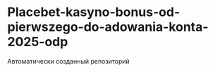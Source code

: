 # Placebet-kasyno-bonus-od-pierwszego-do-adowania-konta-2025-odp
Автоматически созданный репозиторий
